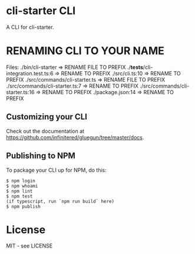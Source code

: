 # cli-starter CLI

A CLI for cli-starter.

# RENAMING CLI TO YOUR NAME

Files:
./bin/cli-starter                       => RENAME FILE TO PREFIX
./__tests__/cli-integration.test.ts:6   => RENAME TO PREFIX
./src/cli.ts:10                         => RENAME TO PREFIX
./src/commands/cli-starter.ts           => RENAME FILE TO PREFIX
./src/commands/cli-starter.ts:7         => RENAME TO PREFIX
./src/commands/cli-starter.ts:16        => RENAME TO PREFIX
./package.json:14                       => RENAME TO PREFIX

## Customizing your CLI

Check out the documentation at https://github.com/infinitered/gluegun/tree/master/docs.

## Publishing to NPM

To package your CLI up for NPM, do this:

```shell
$ npm login
$ npm whoami
$ npm lint
$ npm test
(if typescript, run `npm run build` here)
$ npm publish
```

# License

MIT - see LICENSE
